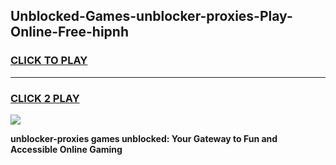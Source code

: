 
## Unblocked-Games-unblocker-proxies-Play-Online-Free-hipnh
<h3>
<a href="https://premium76.site?title=unblocker-proxies&ref=26A">CLICK TO PLAY</a></h3>
<hr>

<h3>
<a href="https://premium76.site?title=unblocker-proxies&ref=26A">CLICK 2 PLAY</a>
  
</h3>

<a href="https://premium76.site?title=unblocker-proxies&ref=26A"><img src="https://clearcache.store/games.png"></a>


**unblocker-proxies games unblocked: Your Gateway to Fun and Accessible Online Gaming**
